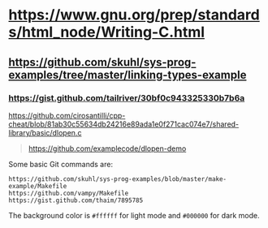 # https://www.gnu.org/prep/standards/html_node/Writing-C.html
## https://github.com/skuhl/sys-prog-examples/tree/master/linking-types-example
### https://gist.github.com/tailriver/30bf0c943325330b7b6a

https://github.com/cirosantilli/cpp-cheat/blob/81ab30c55634db24216e89ada1e0f271cac074e7/shared-library/basic/dlopen.c
> https://github.com/examplecode/dlopen-demo

Some basic Git commands are:
```
https://github.com/skuhl/sys-prog-examples/blob/master/make-example/Makefile
https://github.com/vampy/Makefile
https://gist.github.com/thaim/7895785
```

The background color is `#ffffff` for light mode and `#000000` for dark mode.
